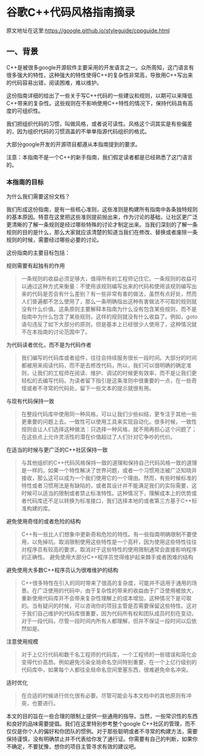 # 谷歌C++代码风格指南摘录

原文地址在这里:https://google.github.io/styleguide/cppguide.html

## 一、背景
C++是被很多google开源软件主要采用的开发语言之一。众所周知，这门语言有很多强大的特性，这种强大的特性使得C++的复杂性非常高，导致用C++写出来的代码容易出错，阅读困难，难以维护。

这份指南详细的给出了一些关于写C++代码的一些建议和规则，以期可以来降低C++带来的复杂性。这些规则在不影响使用C++特性的情况下，保持代码具有高度的可组织性。

我们把组织代码的习惯，叫做风格，或者说可读性。风格这个词其实是有些偏差的，因为组织代码的习惯涵盖的不单单指源代码组织的格式。

大部分google开发的开源项目都遵从本指南提到的要求。

注意：本指南不是一个C++的新手指南，我们假定读者都是已经熟悉了这门语言的。

### 本指南的目标
为什么我们需要这份文档？

我们形成这份指南，是有一些核心准则，这些准则是构建所有指南中各条独特规则的基本原因。特意在这里把这些准则提前抛出来，作为讨论的基础，让社区更广泛更清晰的了解一条规则是经过哪些特殊的讨论才制定出来。当我们深刻的了解一条规则的目的是什么，那么大家就应该清楚的知道当我们在修改、替换或者废除一条规则的时候，需要经过哪些必要的讨论。

这份指南的主要目标包括：

规则需要有起独有的作用
> 一条规则的收益必须足够大，值得所有的工程师记住它。一条规则的收益可以通过这种方式来衡量：不使用该规则编写出来的代码和使用该规则编写出来的代码是否会有什么差别？有一些非常有害的做法，虽然有点好处，然而人们普遍都不怎么使用了，那么一条明确指出这种有害做法不可取的规则就没有什么价值。这条原则主要解释本指南为什么没有包含某些规则，而不是指南中为什么包含了某些规则，这样的规则就没有什么收益了。例如，goto语句违反了如下大部分的原则，但是基本上已经很少人使用了，这种情况就不在本指南的讨论范围中了。

为代码读者优化，而不是为代码作者
> 我们编写的代码库或者组件，往往会持续服务很长一段时间。大部分的时间都被用来阅读代码，而不是去修改代码，所以，我们可以很明确的确定准则，让我们的工程师在阅读、维护、调试的时候更有效率，而不是让我们更轻松的去编写代码。为读者留下指引是这条准则中很重要的一点，在一些奇怪或者不寻常的代码处，留下一些文本的提示就很有用。

与现有代码保持一致
> 在整段代码库中使用同一种风格，可以让我们少些纠结，更专注于其他一些更重要的问题上去。一致性可以使用工具来实现自动化。很多时候，一致性规则会让人们选择这种做法：只选择一种风格，就不用再担心这个问题了；在这些点上允许灵活性的潜在价值超过了人们针对它争吵的代价。

在适当的时候与更广泛的C++社区保持一致
> 与其他组织的C++代码风格保持一致的道理和保持自己代码风格一致的道理是一样的。如果一个特性解决了世界问题，或者一个习惯用法被广泛知晓并接收，那么这可以成为一个我们使用它的一个理由。然而，有些时候标准的特性或者习惯用法是有缺陷的，或者其设计并不能满足我们的实际需要，这时候可以适当的限制或者禁止标准特性。这种情况下，理解成本上的优势或者代码库还不足以转换为标准接口，我们选择本地的或者第三方基于C++标准构建的库。

避免使用奇怪的或者危险的结构
> C++有一些比人们想象中更新奇和危险的特性。有一些指南明确限制不要使用，以免掉坑。取消限制使用这些特性是一个高杆，因为使用这些特性往往对程序员有较高的要求，取消对于这些特性的使用限制通常会直接影响程序的正确性。
避免使用大部分C++程序员觉得维护起来棘手或者困难的结构

避免使用大多数C++程序员认为很难维护的结构
> C++很多特性在引入的同时带来了很高的复杂度，可能并不适用于通用的场景。在广泛使用的代码中，由于复杂性的带来的收益由于广泛使用被放大，重新使用代码库并不会带来复杂性理解上的成本增加，这种情况下是可取的。当有疑问的时候，可以咨询你的项目主管是否需要保留这些特性。这对于我们自己维护的代码库很重要，因为代码所有权和团队成员时刻在变动，对于一段代码，尽管一段时间内所有人都理解，但并不保证一段时间以后依然如是。

注意使用规模
> 对于上亿行代码和数千名工程师的代码库，一个工程师的一些错误和简化会变得代价高昂。例如避免污染全局命名空间特别重要，在一个上亿行级别的代码库中，如果每个人都往全局命名空间里塞东西，很难避免命名冲突。

适时优化
> 在合适的时候进行优化很有必要。尽管可能会与本文档中的其他原则有冲突，也要进行。

本文的目的旨在一些合理的限制上提供一些通用的指导。当然，一些常识性的东西和良好的品味需要提倡。我们在这里特别参考整个google C++社区的管理，而不仅仅是你个人的偏好和你团队的惯例。对于那些聪明或者不寻常的构建方法，需要保持谨慎，没有明确禁止并不代表给你发了通行证。你需要有自己的判断，如果你不确定，不要犹豫，想你的项目主管寻求有效的建议吧。
